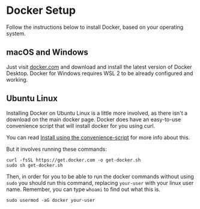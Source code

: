 # Docker Setup

Follow the instructions below to install Docker, based on your operating system.

## macOS and Windows

Just visit [docker.com] and download and install the latest
version of Docker Desktop.  Docker for Windows requires WSL 2 to be already
configured and working.

## Ubuntu Linux

Installing Docker on Ubuntu Linux is a little more involved, as there isn't a
download on the main docker page. Docker does have an easy-to-use
convenience script that will install docker for you using curl.

You can read [Install using the convenience-script] for more info about this.

But it involves running these commands:

```shell
curl -fsSL https://get.docker.com -o get-docker.sh
sudo sh get-docker.sh
```

Then, in order for you to be able to run the docker commands without using
`sudo` you should run this command, replacing `your-user` with your linux user
name. Remember, you can type `whoami` to find out what this is.

```shell
sudo usermod -aG docker your-user
```

[docker.com]: https://docker.com
[Install using the convenience-script]: https://docs.docker.com/engine/install/ubuntu/#install-using-the-convenience-script
